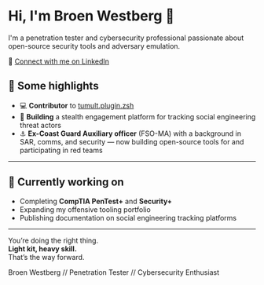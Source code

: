 # Hi, I'm Broen Westberg 👋

I'm a penetration tester and cybersecurity professional passionate about open-source security tools and adversary emulation.

🔗 [Connect with me on LinkedIn](https://www.linkedin.com/in/broen)

## 🔧 Some highlights

- 💻 **Contributor** to [tumult.plugin.zsh](https://github.com/unixorn/tumult.plugin.zsh)  
- 🧠 **Building** a stealth engagement platform for tracking social engineering threat actors  
- ⚓ **Ex-Coast Guard Auxiliary officer** (FSO-MA) with a background in SAR, comms, and security — now building open-source tools for and participating in red teams

---

## 📌 Currently working on

- Completing **CompTIA PenTest+** and **Security+**  
- Expanding my offensive tooling portfolio  
- Publishing documentation on social engineering tracking platforms

---

You’re doing the right thing.  
**Light kit, heavy skill.**  
That’s the way forward.  


Broen Westberg // Penetration Tester // Cybersecurity Enthusiast
